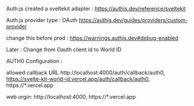 
Auth.js created a   sveltekit adapter : https://authjs.dev/reference/sveltekit

Auth.js provider type : OAuth
https://authjs.dev/guides/providers/custom-provider

change this before prod :
https://warnings.authjs.dev#debug-enabled
 
 
Later : Change from Oauth client id to World ID

AUTH0 Configuration  :

allowed callback URL
http://localhost:4000/auth/callback/auth0, https://svelte-kit-world-id.vercel.app/auth/callback/auth0, https://*.vercel.app

web orgin:
http://localhost:4000, https://*.vercel.app